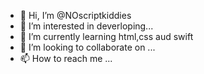 - 👋 Hi, I’m @NOscriptkiddies
- 👀 I’m interested in deverloping...
- 🌱 I’m currently learning html,css aud swift
- 💞️ I’m looking to collaborate on ...
- 📫 How to reach me ...

<!---
NOscriptkiddies/NOscriptkiddies is a ✨ special ✨ repository because its `README.md` (this file) appears on your GitHub profile.
You can click the Preview link to take a look at your changes.
--->
